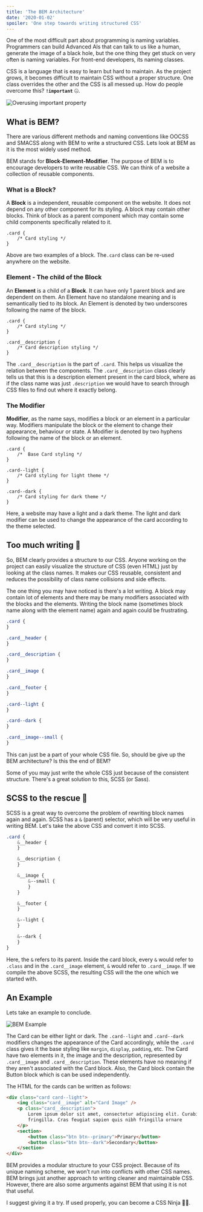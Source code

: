 ```yaml
---
title: 'The BEM Architecture'
date: '2020-01-02'
spoiler: 'One step towards writing structured CSS'
---
```


One of the most difficult part about programming is naming variables. Programmers can build Advanced AIs that can talk to us like a human, generate the image of a black hole, but the one thing they get stuck on very often is naming variables. For front-end developers, its naming classes.

CSS is a language that is easy to learn but hard to maintain. As the project grows, it becomes difficult to maintain CSS without a proper structure. One class overrides the other and the CSS is all messed up. How do people overcome this? **`!important`** 🤐.

![Overusing important property](./css-important-meme.jpeg)

## What is BEM?

There are various different methods and naming conventions like OOCSS and SMACSS along with BEM to write a structured CSS. Lets look at BEM as it is the most widely used method.

BEM stands for **Block-Element-Modifier**. The purpose of BEM is to encourage developers to write reusable CSS. We can think of a website a collection of reusable components.

### What is a **Block**?

A **Block** is a independent, reusable component on the website. It does not depend on any other component for its styling. A block may contain other blocks. Think of block as a parent component which may contain some child components specifically related to it.

```css{1}
.card {
	/* Card styling */
}
```

Above are two examples of a block. The`.card` class can be re-used anywhere on the website.

### **Element** - The child of the Block

An **Element** is a child of a **Block**. It can have only 1 parent block and are dependent on them. An Element have no standalone meaning and is semantically tied to its block. An Element is denoted by two underscores following the name of the block.

```css{5}
.card {
	/* Card styling */
}

.card__description {
	/* Card description styling */
}
```

The `.card__description` is the part of `.card`. This helps us visualize the relation between the components. The `.card__description` class clearly tells us that this is a description element present in the card block, where as if the class name was just `.description` we would have to search through CSS files to find out where it exactly belong.

### The **Modifier**

**Modifier**, as the name says, modifies a block or an element in a particular way. Modifiers manipulate the block or the element to change their appearance, behaviour or state. A Modifier is denoted by two hyphens following the name of the block or an element.

```css{5,9}
.card {
	/*  Base Card styling */
}

.card--light {
	/* Card styling for light theme */
}

.card--dark {
	/* Card styling for dark theme */
}
```

Here, a website may have a light and a dark theme. The light and dark modifier can be used to change the appearance of the card according to the theme selected.

## Too much writing 🥱

So, BEM clearly provides a structure to our CSS. Anyone working on the project can easily visualize the structure of CSS (even HTML) just by looking at the class names. It makes our CSS reusable, consistent and reduces the possibility of class name collisions and side effects.

The one thing you may have noticed is there's a lot writing. A block may contain lot of elements and there may be many modifiers associated with the blocks and the elements. Writing the block name (sometimes block name along with the element name) again and again could be frustrating.

```css
.card {
}

.card__header {
}

.card__description {
}

.card__image {
}

.card__footer {
}

.card--light {
}

.card--dark {
}

.card__image--small {
}
```

This can just be a part of your whole CSS file. So, should be give up the BEM architecture? Is this the end of BEM?

Some of you may just write the whole CSS just because of the consistent structure. There's a great solution to this, SCSS (or Sass).

## SCSS to the rescue 🦸‍

SCSS is a great way to overcome the problem of rewriting block names again and again. SCSS has a `&` (parent) selector, which will be very useful in writing BEM. Let's take the above CSS and convert it into SCSS.

```scss
.card {
	&__header {
	}

	&__description {
	}

	&__image {
		&--small {
		}
	}

	&__footer {
	}

	&--light {
	}

	&--dark {
	}
}
```

Here, the `&` refers to its parent. Inside the card block, every `&` would refer to `.class` and in the `.card__image` element, `&` would refer to `.card__image`. If we compile the above SCSS, the resulting CSS will the the one which we started with.

## An Example

Lets take an example to conclude.

![BEM Example](./bem-example.png)

The Card can be either light or dark. The `.card--light` and `.card--dark` modifiers changes the appearance of the Card accordingly, while the `.card` class gives it the base styling like `margin`, `display`, `padding`, etc. The Card have two elements in it, the image and the description, represented by `.card__image` and `.card__description`. These elements have no meaning if they aren't associated with the Card block. Also, the Card block contain the Button block which is can be used independently.

The HTML for the cards can be written as follows:

```html
<div class="card card--light">
	<img class="card__image" alt="Card Image" />
	<p class="card__description">
		Lorem ipsum dolor sit amet, consectetur adipiscing elit. Curabitur lacinia nulla at nibh dapibus, id tempus est
		fringilla. Cras feugiat sapien quis nibh fringilla ornare
	</p>
	<section>
		<button class="btn btn--primary">Primary</button>
		<button class="btn btn--dark">Secondary</button>
	</section>
</div>
```

BEM provides a modular structure to your CSS project. Because of its unique naming scheme, we won’t run into conflicts with other CSS names. BEM brings just another approach to writing cleaner and maintainable CSS. However, there are also some arguments against BEM that using it is not that useful.

I suggest giving it a try. If used properly, you can become a CSS Ninja 🐱‍👤.
